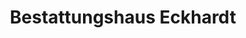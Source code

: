 ---
title: "Bestattungshaus Eckhardt"
url: /friedrichsdorf/bestattungshaus-eckhardt/
shop: Bestattungen
---